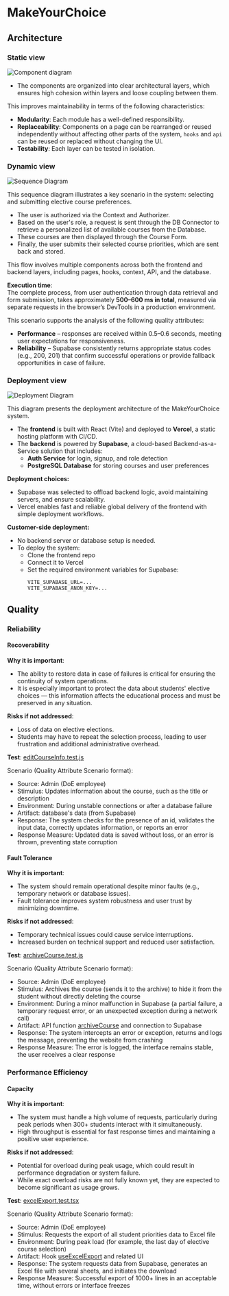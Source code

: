 # MakeYourChoice


## Architecture

### Static view

![Component diagram](docs/architecture/static-view/component-diagram.png)

- The components are organized into clear architectural layers, which ensures high cohesion within layers and loose coupling between them.


This improves maintainability in terms of the following characteristics:

- **Modularity**: Each module has a well-defined responsibility.
- **Replaceability**: Components on a page can be rearranged or reused independently without affecting other parts of the system, `hooks` and `api` can be reused or replaced without changing the UI.
- **Testability**: Each layer can be tested in isolation.

### Dynamic view

![Sequence Diagram](docs/architecture/dynamic-view/sequence-diagram.png)

This sequence diagram illustrates a key scenario in the system: selecting and submitting elective course preferences.

- The user is authorized via the Context and Authorizer.
- Based on the user's role, a request is sent through the DB Connector to retrieve a personalized list of available courses from the Database.
- These courses are then displayed through the Course Form.
- Finally, the user submits their selected course priorities, which are sent back and stored.

This flow involves multiple components across both the frontend and backend layers, including pages, hooks, context, API, and the database.

**Execution time**:  
The complete process, from user authentication through data retrieval and form submission, takes approximately **500–600 ms in total**, measured via separate requests in the browser’s DevTools in a production environment.

This scenario supports the analysis of the following quality attributes:

- **Performance** – responses are received within 0.5–0.6 seconds, meeting user expectations for responsiveness.
- **Reliability** – Supabase consistently returns appropriate status codes (e.g., 200, 201) that confirm successful operations or provide fallback opportunities in case of failure.

### Deployment view

![Deployment Diagram](docs/architecture/deployment-view/deployment-view.png)

This diagram presents the deployment architecture of the MakeYourChoice system.

- The **frontend** is built with React (Vite) and deployed to **Vercel**, a static hosting platform with CI/CD.
- The **backend** is powered by **Supabase**, a cloud-based Backend-as-a-Service solution that includes:
    - **Auth Service** for login, signup, and role detection
    - **PostgreSQL Database** for storing courses and user preferences

**Deployment choices:**
- Supabase was selected to offload backend logic, avoid maintaining servers, and ensure scalability.
- Vercel enables fast and reliable global delivery of the frontend with simple deployment workflows.

**Customer-side deployment:**
- No backend server or database setup is needed.
- To deploy the system:
    - Clone the frontend repo
    - Connect it to Vercel
    - Set the required environment variables for Supabase:
      ```env
      VITE_SUPABASE_URL=...
      VITE_SUPABASE_ANON_KEY=...
      ```

## Quality

### Reliability

#### Recoverability

**Why it is important**:
- The ability to restore data in case of failures is critical for ensuring the continuity of system operations.
- It is especially important to protect the data about students' elective choices — this information affects the educational process and must be preserved in any situation.

**Risks if not addressed**:
- Loss of data on elective elections.
- Students may have to repeat the selection process, leading to user frustration and additional administrative overhead.

**Test**: [editCourseInfo.test.js](frontend/tests/unit/api/editCourseInfo.test.js)

Scenario (Quality Attribute Scenario format):
- Source: Admin (DoE employee)
- Stimulus: Updates information about the course, such as the title or description
- Environment: During unstable connections or after a database failure
- Artifact: database's data (from Supabase)
- Response: The system checks for the presence of an id, validates the input data, correctly updates information, or reports an error
- Response Measure: Updated data is saved without loss, or an error is thrown, preventing state corruption


#### Fault Tolerance

**Why it is important**:
- The system should remain operational despite minor faults (e.g., temporary network or database issues).  
- Fault tolerance improves system robustness and user trust by minimizing downtime.

**Risks if not addressed**:
- Temporary technical issues could cause service interruptions.  
- Increased burden on technical support and reduced user satisfaction.

**Test**: [archiveCourse.test.js](frontend/tests/unit/api/archiveCourse.test.js)

Scenario (Quality Attribute Scenario format):
- Source: Admin (DoE employee)
- Stimulus: Archives the course (sends it to the archive) to hide it from the student without directly deleting the course
- Environment: During a minor malfunction in Supabase (a partial failure, a temporary request error, or an unexpected exception during a network call)
- Artifact: API function [archiveCourse](frontend/src/api/functions_for_courses.js) and connection to Supabase
- Response: The system intercepts an error or exception, returns and logs the message, preventing the website from crashing
- Response Measure: The error is logged, the interface remains stable, the user receives a clear response
### Performance Efficiency

#### Capacity

**Why it is important**:  
- The system must handle a high volume of requests, particularly during peak periods when 300+ students interact with it simultaneously.  
- High throughput is essential for fast response times and maintaining a positive user experience.

**Risks if not addressed**:  
- Potential for overload during peak usage, which could result in performance degradation or system failure.  
- While exact overload risks are not fully known yet, they are expected to become significant as usage grows.

**Test**: [excelExport.test.tsx](frontend/tests/integration/excelExport.test.tsx)

Scenario (Quality Attribute Scenario format):
- Source: Admin (DoE employee)
- Stimulus: Requests the export of all student priorities data to Excel file
- Environment: During peak load (for example, the last day of elective course selection)
- Artifact: Hook [useExcelExport](frontend/src/hooks/useExcelExport.js) and related UI
- Response: The system requests data from Supabase, generates an Excel file with several sheets, and initiates the download
- Response Measure: Successful export of 1000+ lines in an acceptable time, without errors or interface freezes
